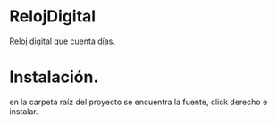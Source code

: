 # RelojDigital
Reloj digital que cuenta días.
# Instalación.
en la carpeta raíz del proyecto se encuentra la fuente, click derecho e instalar.
